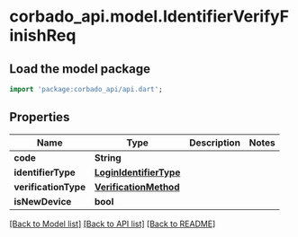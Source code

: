 # corbado_api.model.IdentifierVerifyFinishReq

## Load the model package
```dart
import 'package:corbado_api/api.dart';
```

## Properties
Name | Type | Description | Notes
------------ | ------------- | ------------- | -------------
**code** | **String** |  | 
**identifierType** | [**LoginIdentifierType**](LoginIdentifierType.md) |  | 
**verificationType** | [**VerificationMethod**](VerificationMethod.md) |  | 
**isNewDevice** | **bool** |  | 

[[Back to Model list]](../README.md#documentation-for-models) [[Back to API list]](../README.md#documentation-for-api-endpoints) [[Back to README]](../README.md)



